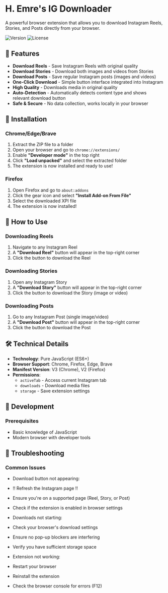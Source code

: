 # H. Emre's IG Downloader

A powerful browser extension that allows you to download Instagram Reels, Stories, and Posts directly from your browser.

![Version](https://img.shields.io/badge/version-4.6-blue.svg)
![License](https://img.shields.io/badge/license-MIT-green.svg)

## 🌟 Features

- **Download Reels** - Save Instagram Reels with original quality
- **Download Stories** - Download both images and videos from Stories
- **Download Posts** - Save regular Instagram posts (images and videos)
- **One-Click Download** - Simple button interface integrated into Instagram
- **High Quality** - Downloads media in original quality
- **Auto-Detection** - Automatically detects content type and shows relevant download button
- **Safe & Secure** - No data collection, works locally in your browser

## 🚀 Installation

### Chrome/Edge/Brave

1. Extract the ZIP file to a folder
2. Open your browser and go to `chrome://extensions/`
3. Enable **"Developer mode"** in the top right
4. Click **"Load unpacked"** and select the extracted folder
5. The extension is now installed and ready to use!

### Firefox

1. Open Firefox and go to `about:addons`
2. Click the gear icon and select **"Install Add-on From File"**
3. Select the downloaded XPI file
4. The extension is now installed!

## 📖 How to Use

### Downloading Reels
1. Navigate to any Instagram Reel
2. A **"Download Reel"** button will appear in the top-right corner
3. Click the button to download the Reel

### Downloading Stories
1. Open any Instagram Story
2. A **"Download Story"** button will appear in the top-right corner
3. Click the button to download the Story (image or video)

### Downloading Posts
1. Go to any Instagram Post (single image/video)
2. A **"Download Post"** button will appear in the top-right corner
3. Click the button to download the Post

## 🛠️ Technical Details

- **Technology**: Pure JavaScript (ES6+)
- **Browser Support**: Chrome, Firefox, Edge, Brave
- **Manifest Version**: V3 (Chrome), V2 (Firefox)
- **Permissions**: 
  - `activeTab` - Access current Instagram tab
  - `downloads` - Download media files
  - `storage` - Save extension settings

## 🔧 Development

### Prerequisites
- Basic knowledge of JavaScript
- Modern browser with developer tools

## 🐛 Troubleshooting

### Common Issues
- Download button not appearing:

- !! Refresh the Instagram page !!

- Ensure you're on a supported page (Reel, Story, or Post)
- Check if the extension is enabled in browser settings
- Downloads not starting:
- Check your browser's download settings
- Ensure no pop-up blockers are interfering
- Verify you have sufficient storage space
- Extension not working:
- Restart your browser
- Reinstall the extension
- Check the browser console for errors (F12)

